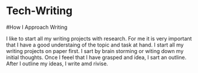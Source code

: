 # Tech-Writing

#How I Approach Writing

I like to start all my writing projects with research. For me it is very important that I have a good understaing of the topic and task at hand. I start all my writing projects on paper first. I sart by brain storming or witing down my initial thoughts. Once I feeel that I have grasped and idea, I sart an outline. After I outline my ideas, I write amd rivise.
